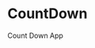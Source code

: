 # CountDown
 Count Down App
     
           
                                                        
                                                                       
                                                                     
                                                           
                                                     
                                  
                    
              
    
 
   
